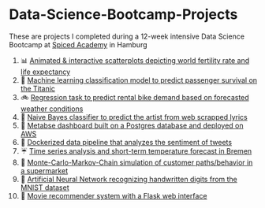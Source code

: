 # Data-Science-Bootcamp-Projects
These are projects I completed during a 12-week intensive Data Science Bootcamp at [Spiced Academy](https://www.spiced-academy.com/en/program/data-science) in Hamburg

1. :bar_chart: [Animated & interactive scatterplots depicting world fertility rate and life expectancy](https://github.com/pbamoo/Data-Science-Bootcamp-Projects/tree/main/Week1_Visual_Data_Analysis)
2. :ship: [Machine learning classification model to predict passenger survival on the Titanic](https://github.com/pbamoo/Data-Science-Bootcamp-Projects/tree/main/Week2_Classifiction)
3. :bike: [Regression task to predict rental bike demand based on forecasted weather conditions](https://github.com/pbamoo/Data-Science-Bootcamp-Projects/tree/main/Week3_Regression)
4. :musical_note: [Naive Bayes classifier to predict the artist from web scrapped lyrics]()
5. :elephant: [Metabse dashboard built on a Postgres database and deployed on AWS](https://github.com/pbamoo/Data-Science-Bootcamp-Projects/tree/main/Week5_Dashboard)
6. :whale: [Dockerized data pipeline that analyzes the sentiment of tweets]()
7. :umbrella: [Time series analysis and short-term temperature forecast in Bremen](https://github.com/pbamoo/Data-Science-Bootcamp-Projects/tree/main/Week7_Time_Series_Analysis)
8. :convenience_store: [Monte-Carlo-Markov-Chain simulation of customer paths/behavior in a supermarket]()
9. :1234: [Artificial Neural Network recognizing handwritten digits from the MNIST dataset]()
10. :movie_camera: [Movie recommender system with a Flask web interface]()
